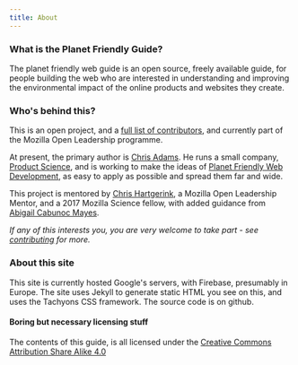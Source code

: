 ```yaml
---
title: About
---
```

### What is the Planet Friendly Guide?

The planet friendly web guide is an open source, freely available guide, for people building the web who are interested in understanding and improving the environmental impact of the online products and websites they create.

### Who's behind this?

This is an open project, and a [full list of contributors](/humans.txt), and currently part of the Mozilla Open Leadership programme.

At present, the primary author is [Chris Adams](http://chrisadams.me.uk). He runs a small company, [Product Science](https://productscience.co.uk), and is working to make the ideas of [Planet Friendly Web Development](http://planetfriendly.productscience.co.uk), as easy to apply as possible and spread them far and wide.

This project is mentored by [Chris Hartgerink](https://twitter.com/chartgerink), a Mozilla Open Leadership Mentor, and a 2017 Mozilla Science fellow, with added guidance from [Abigail Cabunoc Mayes](https://twitter.com/abbycabs).

_If any of this interests you, you are very welcome to take part - see [contributing](/contributing) for more._

### About this site

This site is currently hosted Google's servers, with Firebase, presumably in Europe.
The site uses Jekyll to generate static HTML you see on this, and uses the Tachyons CSS framework.
The source code is on github.

#### Boring but necessary licensing stuff

The contents of this guide, is all licensed under the [Creative Commons Attribution Share Alike 4.0](https://choosealicense.com/licenses/cc-by-sa-4.0/)
